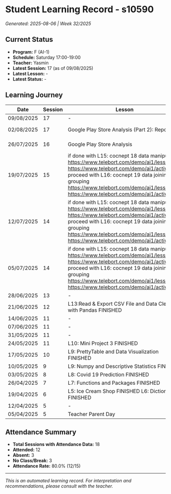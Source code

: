# Student Learning Record - s10590
*Generated: 2025-08-06 | Week 32/2025*

## Current Status
- **Program:** F (AI-1)
- **Schedule:** Saturday 17:00-19:00
- **Teacher:** Yasmin
- **Latest Session:** 17 (as of 09/08/2025)
- **Latest Lesson:** -
- **Latest Status:** -

## Learning Journey
| Date | Session | Lesson | Attendance | Progress |
|------|---------|--------|------------|----------|
| 09/08/2025 | 17 | - | - | - |
| 02/08/2025 | 17 | Google Play Store Analysis (Part 2): Report | Soumiya | In Progress |
| 26/07/2025 | 16 | Google Play Store Analysis | Yasmin | In Progress |
| 19/07/2025 | 15 | if done with L15: cocnept 18 data manipulation  https://www.telebort.com/demo/ai1/lesson/18  https://www.telebort.com/demo/ai1/activity/18 proceed with L16: cocnept 19 data joining & grouping https://www.telebort.com/demo/ai1/lesson/19  https://www.telebort.com/demo/ai1/activity/19 | Yasmin | - |
| 12/07/2025 | 14 | if done with L15: cocnept 18 data manipulation  https://www.telebort.com/demo/ai1/lesson/18  https://www.telebort.com/demo/ai1/activity/18 proceed with L16: cocnept 19 data joining & grouping https://www.telebort.com/demo/ai1/lesson/19  https://www.telebort.com/demo/ai1/activity/19 | No Class | In Progress |
| 05/07/2025 | 14 | if done with L15: cocnept 18 data manipulation  https://www.telebort.com/demo/ai1/lesson/18  https://www.telebort.com/demo/ai1/activity/18 proceed with L16: cocnept 19 data joining & grouping https://www.telebort.com/demo/ai1/lesson/19  https://www.telebort.com/demo/ai1/activity/19 | Aisyah | In Progress |
| 28/06/2025 | 13 | - | Yasmin | - |
| 21/06/2025 | 12 | L13:Read & Export CSV File and Data Cleaning with Pandas FINISHED | Aisyah | Completed |
| 14/06/2025 | 11 | - | Absent | - |
| 07/06/2025 | 11 | - | No Class | - |
| 31/05/2025 | 11 | - | Absent | - |
| 24/05/2025 | 11 | L10: Mini Project 3 FINISHED | Yasmin | Completed |
| 17/05/2025 | 10 | L9: PrettyTable and Data Visualization FINISHED | Yasmin | Completed |
| 10/05/2025 | 9 | L9: Numpy and Descriptive Statistics FINISHED | Yasmin | Completed |
| 03/05/2025 | 8 | L8: Covid 19 Prediction FINISHED | Yasmin | Completed |
| 26/04/2025 | 7 | L7: Functions and Packages FINISHED | Yasmin | Completed |
| 19/04/2025 | 6 | L5: Ice Cream Shop FINISHED L6: Dictionary FINISHED | Aisyah | Completed |
| 12/04/2025 | 5 | - | Absent | - |
| 05/04/2025 | 5 | Teacher Parent Day | No Class | - |

## Attendance Summary
- **Total Sessions with Attendance Data:** 18
- **Attended:** 12
- **Absent:** 3
- **No Class/Break:** 3
- **Attendance Rate:** 80.0% (12/15)

---
*This is an automated learning record. For interpretation and recommendations, please consult with the teacher.*